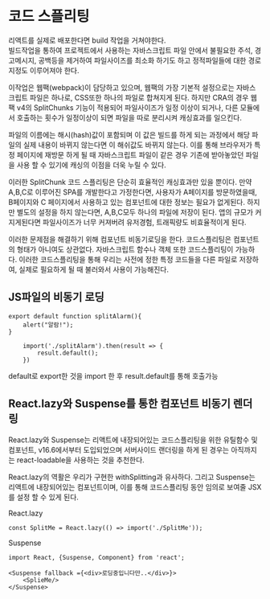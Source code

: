 코드 스플리팅
=

리액트를 실제로 배포한다면 build 작업을 거쳐야한다.  
빌드작업을 통하여 프로젝트에서 사용하는 자바스크립트 파일 안에서 불필요한 주석, 경고메시지, 공백등을 제거하여 파일사이즈를 최소화 하기도 하고 정적파일들에 대한 경로지정도 이루어져야 한다.  

이작업은 웹팩(webpack)이 담당하고 있으며, 웹팩의 가장 기본적 설정으로는 자바스크립트 파일은 하나로, CSS또한 하나의 파일로 합쳐지게 된다. 하지만 CRA의 경우 웹팩 v4의 SplitChunks 기능이 적용되어 파일사이즈가 일정 이상이 되거나, 다른 모듈에서 호출하는 횟수가 일정이상이 되면 파일을 따로 분리시켜 캐싱효과를 일으킨다.  

파일의 이름에는 해시(hash)값이 포함되며 이 값은 빌드를 하게 되는 과정에서 해당 파일의 실제 내용이 바뀌지 않는다면 이 해쉬값도 바뀌지 않는다. 이를 통해 브라우저가 특정 페이지에 재방문 하게 될 때 자바스크립트 파일이 같은 경우 기존에 받아놓았던 파일을 사용 할 수 있기에 캐싱의 이점을 더욱 누릴 수 있다.  

이러한 SplitChunk 코드 스플리팅은 단순히 효율적인 캐싱효과만 있을 뿐이다. 만약 A,B,C로 이루어진 SPA를 개발한다고 가정한다면, 사용자가  A페이지를 방문하였을때, B페이지와 C 페이지에서 사용하고 있는 컴포넌트에 대한 정보는 필요가 없게된다. 하지만 별도의 설정을 하지 않는다면, A,B,C모두 하나의 파일에 저장이 된다. 앱의 규모가 커지게된다면 파일사이즈가 너무 커져버려 유저경험, 트래픽량도 비효율적이게 된다.  

이러한 문제점을 해결하기 위해 컴포넌트 비동기로딩을 한다. 코드스플리팅은 컴포넌트의 형태가 아니여도 상관없다. 자바스크립트 함수나 객체 또한 코드스플리팅이 가능하다. 이러한 코드스플리팅을 통해 우리는 사전에 정한 특정 코드들을 다른 파일로 저장하여, 실제로 필요하게 될 때 불러와서 사용이 가능해진다.  
 
JS파일의 비동기 로딩
-
```
export default function splitAlarm(){
    alert("알람!");
}
```

```
    import('./splitAlarm').then(result => {
        result.default();
    })
```

default로 export한 것을 import 한 후 result.default를 통해 호출가능


React.lazy와 Suspense를 통한 컴포넌트 비동기 렌더링
-
React.lazy와 Suspense는 리액트에 내장되어있는 코드스플리팅을 위한 유틸함수 및 컴포넌트, v16.6에서부터 도입되었으며 서버사이드 랜더링을 하게 된 경우는 아직까지는 react-loadable을 사용하는 것을 추천한다.  

React.lazy의 역활은 우리가 구현한 withSplitting과 유사하다. 그리고 Suspense는 리액트에 내장되어있는 컴포넌트이며, 이를 통해 코드스플리팅 동안 임의로 보여줄 JSX를 설정 할 수 있게 된다.  

React.lazy
```
const SplitMe = React.lazy(() => import('./SplitMe'));
```
Suspense
```
import React, {Suspense, Component} from 'react';

<Suspense fallback ={<div>로딩중입니다만..</div>}>
    <SplieMe/>
</Suspense>
```

